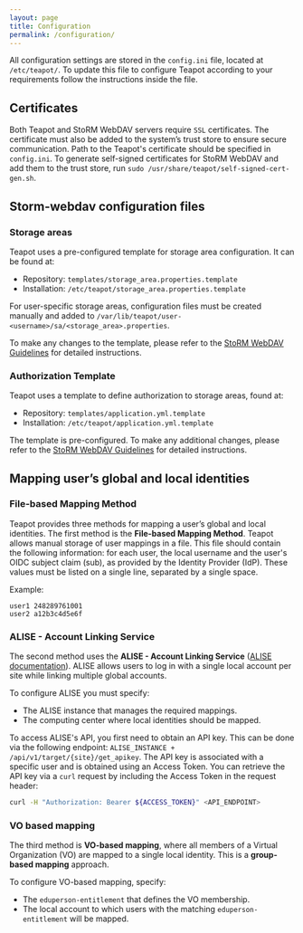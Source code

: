 ```yaml
---
layout: page
title: Configuration
permalink: /configuration/
---
```


All configuration settings are stored in the `config.ini` file, located at
`/etc/teapot/`. To update this file to configure Teapot according to your
requirements follow the instructions inside the file.

## Certificates

Both Teapot and StoRM WebDAV servers require `SSL` certificates. The
certificate must also be added to the system’s trust store to ensure secure
communication. Path to the Teapot's certificate should be specified in
`config.ini`. To generate self-signed certificates for StoRM WebDAV and add
them to the trust store, run `sudo /usr/share/teapot/self-signed-cert-gen.sh`.

## Storm-webdav configuration files

### Storage areas

Teapot uses a pre-configured template for storage area configuration.
It can be found at:

- Repository: `templates/storage_area.properties.template`
- Installation: `/etc/teapot/storage_area.properties.template`

For user-specific storage areas, configuration files must be created manually
and added to `/var/lib/teapot/user-<username>/sa/<storage_area>.properties`.

To make any changes to the template, please refer to the
[StoRM WebDAV Guidelines](https://github.com/italiangrid/storm-webdav/blob/master/doc/storage-area-configuration.md)
for detailed instructions.

### Authorization Template

Teapot uses a template to define authorization to storage areas, found at:

- Repository: `templates/application.yml.template`
- Installation: `/etc/teapot/application.yml.template`

The template is pre-configured. To make any additional changes, please
refer to the [StoRM WebDAV Guidelines](https://github.com/italiangrid/storm-webdav/blob/master/doc/storage-area-configuration.md)
for detailed instructions.

## Mapping user’s global and local identities

### File-based Mapping Method

Teapot provides three methods for mapping a user’s global and local identities.
The first method is the **File-based Mapping Method**. Teapot allows manual
storage of user mappings in a file. This file should contain the following
information: for each user, the local username and the user's OIDC subject
claim (sub), as provided by the Identity Provider (IdP). These values must
be listed on a single line, separated by a single space.

Example:

```text
user1 248289761001
user2 a12b3c4d5e6f
```

### ALISE - Account Linking Service

The second method uses the **ALISE - Account Linking Service**
([ALISE documentation](https://github.com/m-team-kit/alise/tree/master/alise)).
ALISE allows users to log in with a single local account per site while linking
multiple global accounts.

To configure ALISE you must specify:

- The ALISE instance that manages the required mappings.
- The computing center where local identities should be mapped.

To access ALISE's API, you first need to obtain an API key. This can be done
via the following endpoint:
`ALISE_INSTANCE + /api/v1/target/{site}/get_apikey`.
The API key is associated with a specific user and is obtained using an Access
Token. You can retrieve the API key via a `curl` request by including the
Access Token in the request header:

```bash
curl -H "Authorization: Bearer ${ACCESS_TOKEN}" <API_ENDPOINT>
```

### VO based mapping

The third method is **VO-based mapping**, where all members of a Virtual
Organization (VO) are mapped to a single local identity. This is a
**group-based mapping** approach.

To configure VO-based mapping, specify:

- The `eduperson-entitlement` that defines the VO membership.
- The local account to which users with the matching `eduperson-entitlement`
will be mapped.

